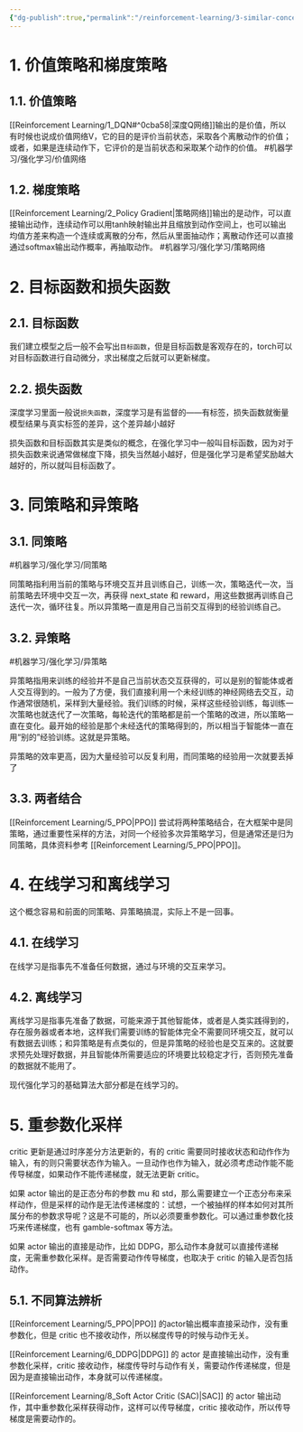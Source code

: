 ```yaml
---
{"dg-publish":true,"permalink":"/reinforcement-learning/3-similar-concepts/","dgPassFrontmatter":true,"created":"2023-08-17T23:08:28.997+08:00","updated":"2023-10-25T14:00:46.022+08:00"}
---
```


# 1. 价值策略和梯度策略
## 1.1. 价值策略

[[Reinforcement Learning/1_DQN#^0cba58\|深度Q网络]]输出的是价值，所以有时候也说成价值网络V，它的目的是评价当前状态，采取各个离散动作的价值；或者，如果是连续动作下，它评价的是当前状态和采取某个动作的价值。
#机器学习/强化学习/价值网络 

## 1.2. 梯度策略

[[Reinforcement Learning/2_Policy Gradient\|策略网络]]输出的是动作，可以直接输出动作，连续动作可以用tanh映射输出并且缩放到动作空间上，也可以输出均值方差来构造一个连续或离散的分布，然后从里面抽动作；离散动作还可以直接通过softmax输出动作概率，再抽取动作。
#机器学习/强化学习/策略网络

# 2. 目标函数和损失函数

## 2.1. 目标函数

我们建立模型之后一般不会写出`目标函数`，但是目标函数是客观存在的，torch可以对目标函数进行自动微分，求出梯度之后就可以更新梯度。

## 2.2. 损失函数

深度学习里面一般说`损失函数`，深度学习是有监督的——有标签，损失函数就衡量模型结果与真实标签的差异，这个差异越小越好

损失函数和目标函数其实是类似的概念，在强化学习中一般叫目标函数，因为对于损失函数来说通常做梯度下降，损失当然越小越好，但是强化学习是希望奖励越大越好的，所以就叫目标函数了。

# 3. 同策略和异策略

## 3.1. 同策略
#机器学习/强化学习/同策略 

同策略指利用当前的策略与环境交互并且训练自己，训练一次，策略迭代一次，当前策略去环境中交互一次，再获得 next_state 和 reward，用这些数据再训练自己迭代一次，循环往复。所以异策略一直是用自己当前交互得到的经验训练自己。

## 3.2. 异策略
#机器学习/强化学习/异策略 

异策略指用来训练的经验并不是自己当前状态交互获得的，可以是别的智能体或者人交互得到的。一般为了方便，我们直接利用一个未经训练的神经网络去交互，动作通常很随机，采样到大量经验。我们训练的时候，采样这些经验训练，每训练一次策略也就迭代了一次策略，每轮迭代的策略都是前一个策略的改进，所以策略一直在变化。最开始的经验是那个未经迭代的策略得到的，所以相当于智能体一直在用“别的”经验训练。这就是异策略。

异策略的效率更高，因为大量经验可以反复利用，而同策略的经验用一次就要丢掉了

## 3.3. 两者结合

[[Reinforcement Learning/5_PPO\|PPO]] 尝试将两种策略结合，在大框架中是同策略，通过重要性采样的方法，对同一个经验多次异策略学习，但是通常还是归为同策略，具体资料参考 [[Reinforcement Learning/5_PPO\|PPO]]。

# 4. 在线学习和离线学习

这个概念容易和前面的同策略、异策略搞混，实际上不是一回事。

## 4.1. 在线学习

在线学习是指事先不准备任何数据，通过与环境的交互来学习。

## 4.2. 离线学习

离线学习是指事先准备了数据，可能来源于其他智能体，或者是人类实践得到的，存在服务器或者本地，这样我们需要训练的智能体完全不需要同环境交互，就可以有数据去训练；和异策略是有点类似的，但是异策略的经验也是交互来的。这就要求预先处理好数据，并且智能体所需要适应的环境要比较稳定才行，否则预先准备的数据就不能用了。

现代强化学习的基础算法大部分都是在线学习的。

# 5. 重参数化采样

critic 更新是通过时序差分方法更新的，有的 critic 需要同时接收状态和动作作为输入，有的则只需要状态作为输入。一旦动作也作为输入，就必须考虑动作能不能传导梯度，如果动作不能传递梯度，就无法更新 critic。

如果 actor 输出的是正态分布的参数 mu 和 std，那么需要建立一个正态分布来采样动作，但是采样的动作是无法传递梯度的：试想，一个被抽样的样本如何对其所属分布的参数求导呢？这是不可能的，所以必须要重参数化。可以通过重参数化技巧来传递梯度，也有 gamble-softmax 等方法。

如果 actor 输出的直接是动作，比如 DDPG，那么动作本身就可以直接传递梯度，无需重参数化采样。是否需要动作传导梯度，也取决于 critic 的输入是否包括动作。

## 5.1. 不同算法辨析

[[Reinforcement Learning/5_PPO\|PPO]] 的actor输出概率直接采动作，没有重参数化，但是 critic 也不接收动作，所以梯度传导的时候与动作无关。

[[Reinforcement Learning/6_DDPG\|DDPG]] 的 actor 是直接输出动作，没有重参数化采样，critic 接收动作，梯度传导时与动作有关，需要动作传递梯度，但是因为是直接输出动作，本身就可以传递梯度。

[[Reinforcement Learning/8_Soft Actor Critic (SAC)\|SAC]] 的 actor 输出动作，其中重参数化采样获得动作，这样可以传导梯度，critic 接收动作，所以传导梯度是需要动作的。